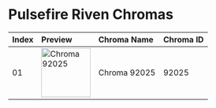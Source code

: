 # Pulsefire Riven Chromas

| Index | Preview | Chroma Name | Chroma ID |
|:---|:---|:---|:---|
| 01 | <img src='https://raw.communitydragon.org/latest/plugins/rcp-be-lol-game-data/global/default/v1/champion-chroma-images/92/92025.png' alt='Chroma 92025' width='100'> | Chroma 92025 | 92025 |
